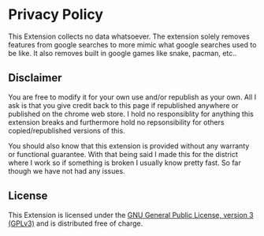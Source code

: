 # Privacy Policy


This Extension collects no data whatsoever. The extension solely removes features from google searches to more mimic what google searches used to be like.  It also removes built in google games like snake, pacman, etc..


## Disclaimer

You are free to modify it for your own use and/or republish as your own. All I ask is that you give credit back to this page if republished anywhere or published on the chrome web store. I hold no responsiblity for anything this extension breaks and furthermore hold no repsonsibility for others copied/republished versions of this.

You should also know that this extension is provided without any warranty or functional guarantee. With that being said I made this for the district where I work so if something is broken I usually know pretty fast. So far though we have not had any issues.


## License

This Extension is licensed under the [GNU General Public License, version 3 (GPLv3)](http://www.gnu.org/licenses/gpl-3.0.html) and is distributed free of charge.
 
